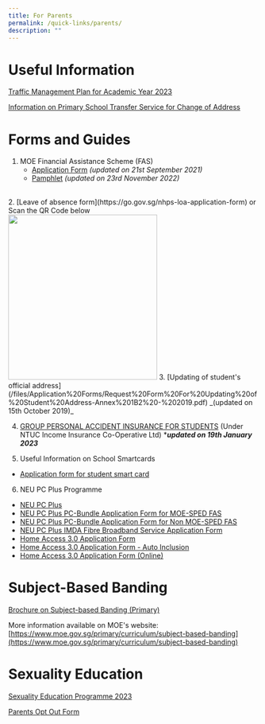 ```yaml
---
title: For Parents
permalink: /quick-links/parents/
description: ""
---
```

# Useful Information
[Traffic Management Plan for Academic Year 2023](/trafficmanagementplan/)

[Information on Primary School Transfer Service for Change of Address](/files/Information%20Sheets/Annex%20B%20-%20Information%20sheet%20for%20parents.pdf)

# Forms and Guides
1. MOE Financial Assistance Scheme (FAS)
	* [Application Form](/files/Application%20Forms/MOE-FAS-application-form.pdf) _(updated on 21st September 2021)_
	* [Pamphlet](/files/Information%20Sheets/MOE_FAS_Pamphlet_2023.pdf) _(updated on 23rd November 2022)_
<br>
2. [Leave of absence form](https://go.gov.sg/nhps-loa-application-form) or Scan the QR Code below
<br>
<img src="https://d33wubrfki0l68.cloudfront.net/c07ee306e66d8b164b10e6e7088281b9c1df91d4/0493f/images/gogovnanhua.png" alt="" style="width:300px; height:332px;">
3. [Updating of student's official address](/files/Application%20Forms/Request%20Form%20For%20Updating%20of%20Student%20Address-Annex%201B2%20-%202019.pdf)  _(updated on 15th October 2019)_
<br>

4. [GROUP PERSONAL ACCIDENT INSURANCE FOR STUDENTS](/files/Application%20Forms/Product%20Fact%20Sheet%20Year%202023.pdf) (Under NTUC Income Insurance Co-Operative Ltd) ****updated on 19th January 2023***

5. Useful Information on School Smartcards 
* [Application form for student smart card](/files/Application%20Forms/Application%20For%20School%20Smart%20Card%20(SSC).pdf) 

6. NEU PC Plus Programme
* [NEU PC Plus](/files/Information%20Sheets/NEU%20PC%20Plus%20Infographic.pdf)
* [NEU PC Plus PC-Bundle Application Form for MOE-SPED FAS](/files/Application%20Forms/NPP%20Application%20Form%20for%20MOE-SPED%20FAS.pdf)
* [NEU PC Plus PC-Bundle Application Form for Non MOE-SPED FAS](/files/Application%20Forms/NPP%20Application%20Form%20for%20NON%20MOE-SPED%20FAS.pdf)
* [NEU PC Plus IMDA Fibre Broadband Service Application Form](/files/Application%20Forms/NEU%20PC%20Plus%20IMDA%20FBB%20Svc%20Appl%209%20April%202020.pdf)
* [Home Access 3.0 Application Form](/files/Application%20Forms/Home%20Access%2030%20Application%20Form.pdf)
* [Home Access 3.0 Application Form - Auto Inclusion](/files/Application%20Forms/Home%20Access%2030%20Application%20Form%20-%20Auto%20Inclusion.pdf)
* [Home Access 3.0 Application Form (Online)](https://eservice.imda.gov.sg/das/singpasslogin?strParam=login&notprotected=true)

# Subject-Based Banding
[Brochure on Subject-based Banding (Primary)](/files/Information%20Sheets/1MOE_SBB_ENG_1%20Mar%202018.pdf)

More information available on MOE's website:
[https://www.moe.gov.sg/primary/curriculum/subject-based-banding](https://www.moe.gov.sg/primary/curriculum/subject-based-banding)

# Sexuality Education
[Sexuality Education Programme 2023](/files/Information%20Sheets/Sexuality%20Education%20Programme%202023.pdf)

[Parents Opt Out Form](/files/Application%20Forms/2023%20Parents%20opt%20out%20form.pdf)